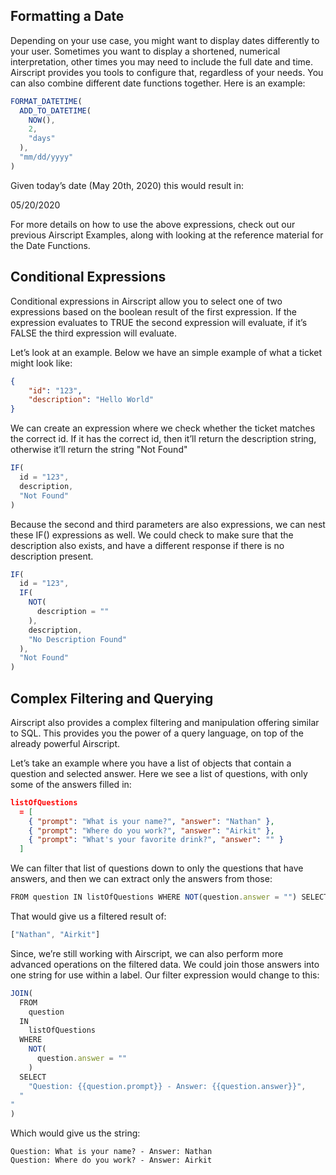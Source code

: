 Formatting a Date
-----------------


Depending on your use case, you might want to display dates differently to your user. Sometimes you want to display a shortened, numerical interpretation, other times you may need to include the full date and time. Airscript provides you tools to configure that, regardless of your needs. You can also combine different date functions together. Here is an example:



```javascript Airscript
FORMAT_DATETIME(
  ADD_TO_DATETIME(
    NOW(),
    2,
    "days"
  ),
  "mm/dd/yyyy"
)
```

Given today’s date (May 20th, 2020) this would result in:


05/20/2020


For more details on how to use the above expressions, check out our previous Airscript Examples, along with looking at the reference material for the Date Functions.


Conditional Expressions
-----------------------


Conditional expressions in Airscript allow you to select one of two expressions based on the boolean result of the first expression. If the expression evaluates to TRUE the second expression will evaluate, if it’s FALSE the third expression will evaluate.


Let’s look at an example. Below we have an simple example of what a ticket might look like:



```json Airscript
{
    "id": "123",
    "description": "Hello World"
}

```

We can create an expression where we check whether the ticket matches the correct id. If it has the correct id, then it’ll return the description string, otherwise it’ll return the string "Not Found"



```javascript Airscript
IF(
  id = "123",
  description,
  "Not Found"
)
```

Because the second and third parameters are also expressions, we can nest these IF() expressions as well. We could check to make sure that the description also exists, and have a different response if there is no description present.



```javascript Airscript
IF(
  id = "123",
  IF(
    NOT(
      description = ""
    ),
    description,
    "No Description Found"
  ),
  "Not Found"
)
```

Complex Filtering and Querying
------------------------------


Airscript also provides a complex filtering and manipulation offering similar to SQL. This provides you the power of a query language, on top of the already powerful Airscript.


Let’s take an example where you have a list of objects that contain a question and selected answer. Here we see a list of questions, with only some of the answers filled in:



```json Airscript
listOfQuestions
  = [
    { "prompt": "What is your name?", "answer": "Nathan" },
    { "prompt": "Where do you work?", "answer": "Airkit" },
    { "prompt": "What's your favorite drink?", "answer": "" }
  ]
```

We can filter that list of questions down to only the questions that have answers, and then we can extract only the answers from those:



```javascript Airscript
FROM question IN listOfQuestions WHERE NOT(question.answer = "") SELECT question.answer
```

That would give us a filtered result of:



```javascript Airscript
["Nathan", "Airkit"]

```

Since, we’re still working with Airscript, we can also perform more advanced operations on the filtered data. We could join those answers into one string for use within a label. Our filter expression would change to this:



```javascript Airscript
JOIN(
  FROM
    question
  IN
    listOfQuestions
  WHERE
    NOT(
      question.answer = ""
    )
  SELECT
    "Question: {{question.prompt}} - Answer: {{question.answer}}",
  "
"
)
```

Which would give us the string:



```
Question: What is your name? - Answer: Nathan
Question: Where do you work? - Answer: Airkit
```